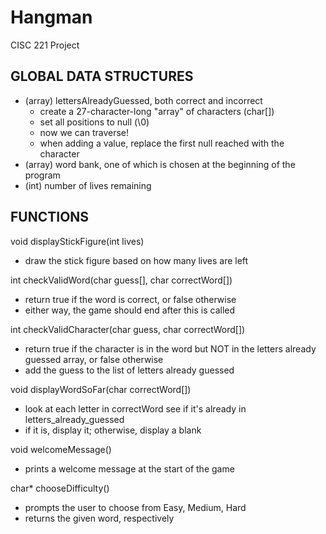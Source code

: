 # Hangman
CISC 221 Project


## GLOBAL DATA STRUCTURES

- (array) lettersAlreadyGuessed, both correct and incorrect
  - create a 27-character-long "array" of characters (char[])
  - set all positions to null (\0)
  - now we can traverse!
  - when adding a value, replace the first null reached with the character
- (array) word bank, one of which is chosen at the beginning of the program
- (int) number of lives remaining


## FUNCTIONS

void displayStickFigure(int lives)
- draw the stick figure based on how many lives are left

int checkValidWord(char guess[], char correctWord[])
- return true if the word is correct, or false otherwise
- either way, the game should end after this is called

int checkValidCharacter(char guess, char correctWord[])
- return true if the character is in the word but NOT in the letters already guessed array, or false otherwise
- add the guess to the list of letters already guessed

void displayWordSoFar(char correctWord[])
- look at each letter in correctWord see if it's already in letters_already_guessed
- if it is, display it; otherwise, display a blank

void welcomeMessage()
- prints a welcome message at the start of the game

char* chooseDifficulty()
- prompts the user to choose from Easy, Medium, Hard
- returns the given word, respectively
